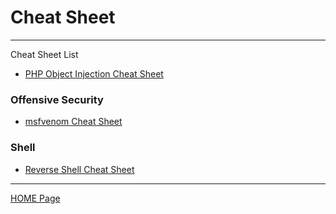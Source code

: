 # Cheat Sheet

---

Cheat Sheet List

- [PHP Object Injection Cheat Sheet](/cheatsheet/php_object_injection_cheatsheet.md)

### Offensive Security

- [msfvenom Cheat Sheet](/cheatsheet/offensive_security/msfvenom/msfvenom_cheat_sheet.md)

### Shell

- [Reverse Shell Cheat Sheet](/cheatsheet/shell/reverse_shell_cheat_sheet.md)



---

[HOME Page](/README.md)
